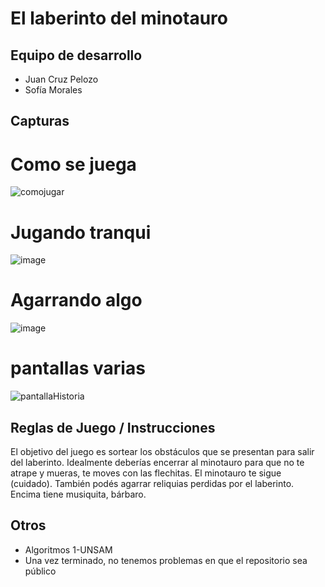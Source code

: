 # El laberinto del minotauro

## Equipo de desarrollo

- Juan Cruz Pelozo
- Sofía Morales 

## Capturas
# Como se juega
![comojugar](https://user-images.githubusercontent.com/76799345/200673866-48344d3c-772e-496e-b334-b21d31dd00db.png)
# Jugando tranqui
![image](https://user-images.githubusercontent.com/76799345/197884188-0a6fcbc1-2ee7-4a3a-8a80-e24f01b88717.png)
# Agarrando algo
![image](https://user-images.githubusercontent.com/76799345/197884280-557dad73-e326-4a37-b003-a682cc5be938.png)
# pantallas varias
![pantallaHistoria](https://user-images.githubusercontent.com/76799345/200673659-86a9dbc6-0688-4191-b7e2-24db483e211f.png)

## Reglas de Juego / Instrucciones
El objetivo del juego es sortear los obstáculos que se presentan para salir del laberinto. Idealmente deberías encerrar al minotauro
para que no te atrape y mueras, te moves con las flechitas. El minotauro te sigue (cuidado). También podés agarrar reliquias perdidas por el laberinto. Encima tiene musiquita, bárbaro.

## Otros

- Algoritmos 1-UNSAM
- Una vez terminado, no tenemos problemas en que el repositorio sea público

